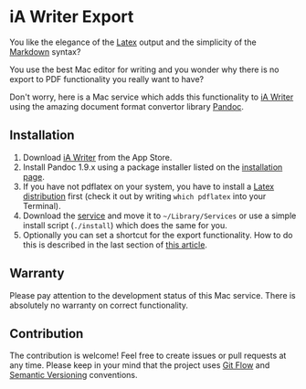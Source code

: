 # iA Writer Export

You like the elegance of the [Latex](http://www.latex-project.org/) output and the simplicity of the [Markdown](http://daringfireball.net/projects/markdown/) syntax?

You use the best Mac editor for writing and you wonder why there is no export to PDF functionality you really want to have?

Don't worry, here is a Mac service which adds this functionality to [iA Writer](http://www.iawriter.com/) using the amazing document format convertor library [Pandoc](http://johnmacfarlane.net/pandoc/).

## Installation

1. Download [iA Writer](http://itunes.apple.com/app/id439623248?mt=12) from the App Store.
2. Install Pandoc 1.9.x using a package installer listed on the [installation page](http://johnmacfarlane.net/pandoc/installing.html).
3. If you have not pdflatex on your system, you have to install a [Latex distribution](http://www.tug.org/mactex) first (check it out by writing ```which pdflatex``` into your Terminal). 
4. Download the [service](https://github.com/kubanek-l/iA-Writer-Export/tags) and move it to ```~/Library/Services``` or use a simple install script (```./install```) which does the same for you.
5. Optionally you can set a shortcut for the export functionality. How to do this is described in the last section of [this article](http://www.makeuseof.com/tag/how-to-create-your-own-services-menus-mac/).

## Warranty

Please pay attention to the development status of this Mac service. There is absolutely no warranty on correct functionality.

## Contribution

The contribution is welcome! Feel free to create issues or pull requests at any time. Please keep in your mind that the project uses [Git Flow](http://nvie.com/posts/a-successful-git-branching-model/) and [Semantic Versioning](http://semver.org/) conventions.
